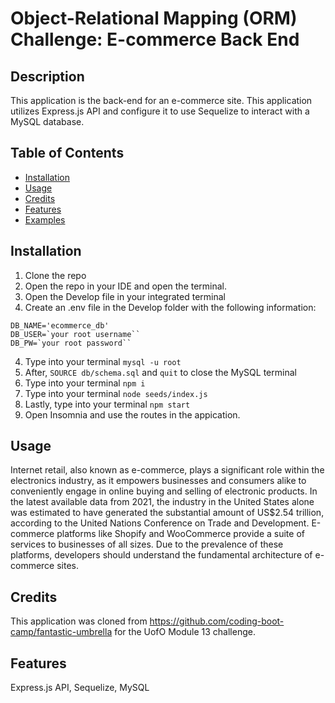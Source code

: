 # Object-Relational Mapping (ORM) Challenge: E-commerce Back End

## Description
This application is the back-end for an e-commerce site. This application utilizes Express.js API and configure it to use Sequelize to interact with a MySQL database.

## Table of Contents
- [Installation](#installation)
- [Usage](#usage)
- [Credits](#credits)
- [Features](#features)
- [Examples](#examples)

## Installation
1. Clone the repo
2. Open the repo in your IDE and open the terminal.
3. Open the Develop file in your integrated terminal
4. Create an .env file in the Develop folder with the following information:
```
DB_NAME='ecommerce_db'
DB_USER=`your root username``
DB_PW=`your root password``
```
4. Type into your terminal ```mysql -u root```
5. After, ```SOURCE db/schema.sql``` and ```quit``` to close the MySQL terminal
6. Type into your terminal ```npm i```
7. Type into your terminal ```node seeds/index.js```
8. Lastly, type into your terminal ```npm start```
9. Open Insomnia and use the routes in the appication. 

## Usage
Internet retail, also known as e-commerce, plays a significant role within the electronics industry, as it empowers businesses and consumers alike to conveniently engage in online buying and selling of electronic products. In the latest available data from 2021, the industry in the United States alone was estimated to have generated the substantial amount of US$2.54 trillion, according to the United Nations Conference on Trade and Development. E-commerce platforms like Shopify and WooCommerce provide a suite of services to businesses of all sizes. Due to the prevalence of these platforms, developers should understand the fundamental architecture of e-commerce sites.

## Credits
This application was cloned from https://github.com/coding-boot-camp/fantastic-umbrella for the UofO Module 13 challenge.

## Features
Express.js API, Sequelize, MySQL